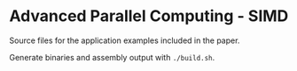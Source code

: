 # Advanced Parallel Computing - SIMD

Source files for the application examples included in the paper.

Generate binaries and assembly output with `./build.sh`.